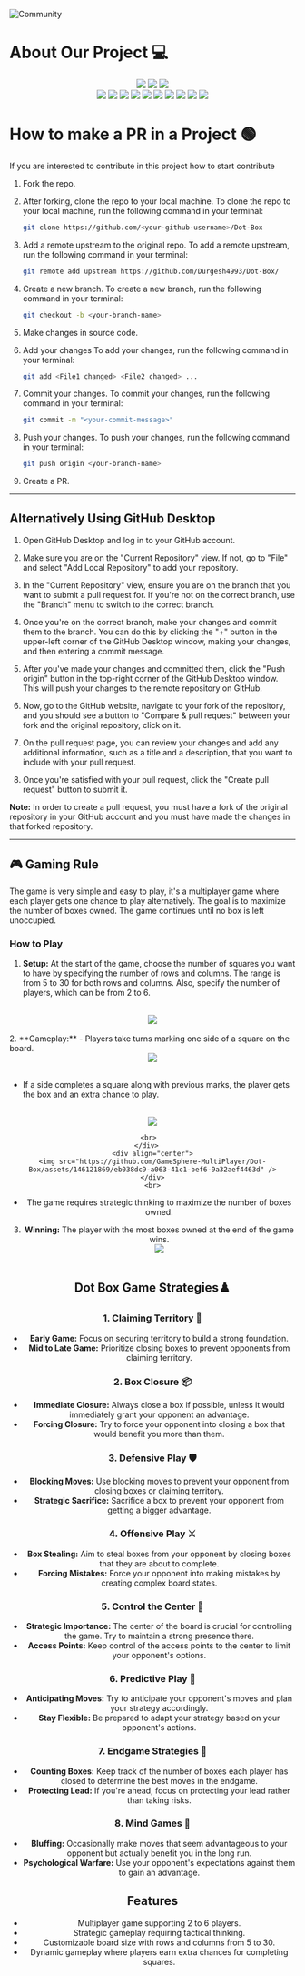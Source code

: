 ![Community](https://github.com/GameSphere-MultiPlayer/Physi-c-Tech/assets/98798977/e79af9da-814e-487e-8a9a-85947384d3b2)

# About Our Project 💻
<div align="center">
<img src="https://forthebadge.com/images/badges/built-with-love.svg" />
<img src="https://forthebadge.com/images/badges/uses-brains.svg" />
<img src="https://forthebadge.com/images/badges/powered-by-responsibility.svg" />
  <br>
<img src="https://img.shields.io/github/repo-size/GameSphere-MultiPlayer/Dot-Box?style=for-the-badge" />
   <img src="https://img.shields.io/github/issues-pr/GameSphere-MultiPlayer/Dot-Box?style=for-the-badge" />

  <img src="https://img.shields.io/github/issues/GameSphere-MultiPlayer/Dot-Box?style=for-the-badge" />
  <img src="https://img.shields.io/github/issues-closed-raw/GameSphere-MultiPlayer/Dot-Box?style=for-the-badge" />
   <img src="https://img.shields.io/github/issues-pr-closed-raw/GameSphere-MultiPlayer/Dot-Box?style=for-the-badge" />
  <img src="https://img.shields.io/github/license/GameSphere-MultiPlayer/Dot-Box?style=for-the-badge" />
  <img src="https://img.shields.io/github/forks/GameSphere-MultiPlayer/Dot-Box?style=for-the-badge" />
  <img src="https://img.shields.io/github/stars/GameSphere-MultiPlayer/Dot-Box?style=for-the-badge" />
  <img src="https://img.shields.io/github/contributors/GameSphere-MultiPlayer/Dot-Box?style=for-the-badge" />
  <img src="https://img.shields.io/github/last-commit/GameSphere-MultiPlayer/Dot-Box?style=for-the-badge" />
  </div>

  # How to make a PR in a Project 🟢

If you are interested to contribute in this project how to start contribute
<!-- in detail -->

1. Fork the repo.

2. After forking, clone the repo to your local machine.
To clone the repo to your local machine, run the following command in your terminal:
    
    ```bash
    git clone https://github.com/<your-github-username>/Dot-Box
    ```

3. Add a remote upstream to the original repo.
To add a remote upstream, run the following command in your terminal:
    
    ```bash
    git remote add upstream https://github.com/Durgesh4993/Dot-Box/
    ```

4. Create a new branch.
To create a new branch, run the following command in your terminal:
    
    ```bash
    git checkout -b <your-branch-name>
    ```

5. Make changes in source code.

6. Add your changes
To add your changes, run the following command in your terminal:
    
    ```bash
    git add <File1 changed> <File2 changed> ...
    ```
7. Commit your changes.
To commit your changes, run the following command in your terminal:
    
    ```bash
    git commit -m "<your-commit-message>"
    ```

8. Push your changes.
To push your changes, run the following command in your terminal:
    
    ```bash
    git push origin <your-branch-name>
    ```

9. Create a PR.

__________________________________________________________________________________________________________________________________________________________________

## Alternatively Using GitHub Desktop

1. Open GitHub Desktop and log in to your GitHub account.

2. Make sure you are on the "Current Repository" view. If not, go to "File" and select "Add Local Repository" to add your repository.

3. In the "Current Repository" view, ensure you are on the branch that you want to submit a pull request for. If you're not on the correct branch, use the "Branch" menu to switch to the correct branch.

4. Once you're on the correct branch, make your changes and commit them to the branch. You can do this by clicking the "+" button in the upper-left corner of the GitHub Desktop window, making your changes, and then entering a commit message.

5. After you've made your changes and committed them, click the "Push origin" button in the top-right corner of the GitHub Desktop window. This will push your changes to the remote repository on GitHub.

6. Now, go to the GitHub website, navigate to your fork of the repository, and you should see a button to "Compare & pull request" between your fork and the original repository, click on it.

7. On the pull request page, you can review your changes and add any additional information, such as a title and a description, that you want to include with your pull request.

8. Once you're satisfied with your pull request, click the "Create pull request" button to submit it.

**Note:** In order to create a pull request, you must have a fork of the original repository in your GitHub account and you must have made the changes in that forked repository.

__________________________________________________________________________________________________________________________________________________________________
## 🎮 Gaming Rule

The game is very simple and easy to play, it's a multiplayer game where each player gets one chance to play alternatively. The goal is to maximize the number of boxes owned. The game continues until no box is left unoccupied. 

### How to Play
1. **Setup:** At the start of the game, choose the number of squares you want to have by specifying the number of rows and columns. The range is from 5 to 30 for both rows and columns. Also, specify the number of players, which can be from 2 to 6.
<br>
<div align="center">
<img src="https://github.com/GameSphere-MultiPlayer/Dot-Box/assets/146121869/e87f4e39-b6b8-4829-804b-acb3c4115149" />
</div>
<br>
2. **Gameplay:** 
   - Players take turns marking one side of a square on the board.
<br>
    <div align="center">
    <img src="https://github.com/GameSphere-MultiPlayer/Dot-Box/assets/146121869/36021757-7897-4aa1-b40f-6cadc792d544" />
    </div>
    <br>
    
   - If a side completes a square along with previous marks, the player gets the box and an extra chance to play.
<br>
    <div align="center">
    <img src="https://github.com/GameSphere-MultiPlayer/Dot-Box/assets/146121869/455eb6d9-546a-4b37-b829-11bb979dba19" />
    <br>
      
    <br>  
    </div>   
    <div align="center">
    <img src="https://github.com/GameSphere-MultiPlayer/Dot-Box/assets/146121869/eb038dc9-a063-41c1-bef6-9a32aef4463d" />
    </div>
    <br>
    
   - The game requires strategic thinking to maximize the number of boxes owned.

3. **Winning:** The player with the most boxes owned at the end of the game wins.
    <br>
    <div align="center">
    <img src="https://github.com/GameSphere-MultiPlayer/Dot-Box/assets/146121869/0e77e365-3f75-4060-96ef-22d92045ddc6" />
    </div>
    <br>


## Dot Box Game Strategies♟️

### 1. **Claiming Territory** 🏰
   - **Early Game:** Focus on securing territory to build a strong foundation. 
   - **Mid to Late Game:** Prioritize closing boxes to prevent opponents from claiming territory.

### 2. **Box Closure** 📦
   - **Immediate Closure:** Always close a box if possible, unless it would immediately grant your opponent an advantage.
   - **Forcing Closure:** Try to force your opponent into closing a box that would benefit you more than them.

### 3. **Defensive Play** 🛡️
   - **Blocking Moves:** Use blocking moves to prevent your opponent from closing boxes or claiming territory.
   - **Strategic Sacrifice:** Sacrifice a box to prevent your opponent from getting a bigger advantage.

### 4. **Offensive Play** ⚔️
   - **Box Stealing:** Aim to steal boxes from your opponent by closing boxes that they are about to complete.
   - **Forcing Mistakes:** Force your opponent into making mistakes by creating complex board states.

### 5. **Control the Center** 🎯
   - **Strategic Importance:** The center of the board is crucial for controlling the game. Try to maintain a strong presence there.
   - **Access Points:** Keep control of the access points to the center to limit your opponent's options.

### 6. **Predictive Play** 🔮
   - **Anticipating Moves:** Try to anticipate your opponent's moves and plan your strategy accordingly.
   - **Stay Flexible:** Be prepared to adapt your strategy based on your opponent's actions.

### 7. **Endgame Strategies** 🏁
   - **Counting Boxes:** Keep track of the number of boxes each player has closed to determine the best moves in the endgame.
   - **Protecting Lead:** If you're ahead, focus on protecting your lead rather than taking risks.

### 8. **Mind Games** 🧠
   - **Bluffing:** Occasionally make moves that seem advantageous to your opponent but actually benefit you in the long run.
   - **Psychological Warfare:** Use your opponent's expectations against them to gain an advantage.
     
## Features
- Multiplayer game supporting 2 to 6 players.
- Strategic gameplay requiring tactical thinking.
- Customizable board size with rows and columns from 5 to 30.
- Dynamic gameplay where players earn extra chances for completing squares.
